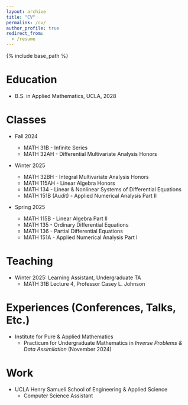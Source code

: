 ```yaml
---
layout: archive
title: "CV"
permalink: /cv/
author_profile: true
redirect_from:
  - /resume
---
```


{% include base_path %}

Education
======
* B.S. in Applied Mathematics, UCLA, 2028

Classes
======
* Fall 2024
  - MATH 31B - Infinite Series
  - MATH 32AH - Differential Multivariate Analysis Honors

* Winter 2025
  - MATH 32BH - Integral Multivariate Analysis Honors
  - MATH 115AH - Linear Algebra Honors
  - MATH 134 - Linear & Nonlinear Systems of Differential Equations
  - MATH 151B (Audit) - Applied Numerical Analysis Part II
 
* Spring 2025
  - MATH 115B - Linear Algebra Part II
  - MATH 135 - Ordinary Differential Equations
  - MATH 136 - Partial Differential Equations
  - MATH 151A - Applied Numerical Analysis Part I

Teaching
======
* Winter 2025: Learning Assistant, Undergraduate TA
  * MATH 31B Lecture 4, Professor Casey L. Johnson
      
Experiences (Conferences, Talks, Etc.)
======
* Institute for Pure & Applied Mathematics
  - Practicum for Undergraduate Mathematics in _Inverse Problems & Data Assimilation_ (November 2024) 

Work
======
* UCLA Henry Samueli School of Engineering & Applied Science
  - Computer Science Assistant
